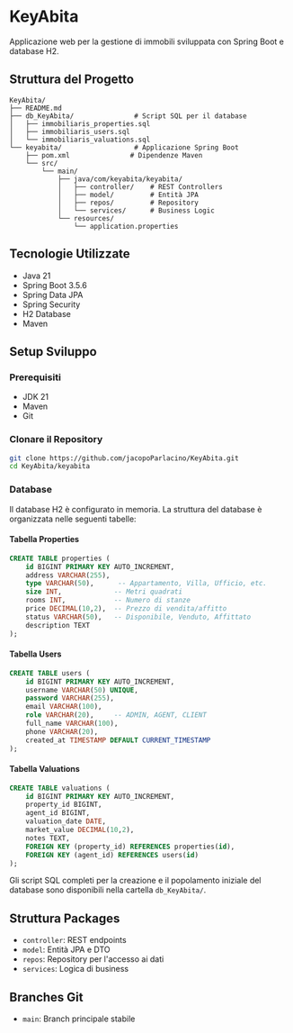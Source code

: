 # KeyAbita

Applicazione web per la gestione di immobili sviluppata con Spring Boot e database H2.

## Struttura del Progetto

```
KeyAbita/
├── README.md
├── db_KeyAbita/               # Script SQL per il database
│   ├── immobiliaris_properties.sql
│   ├── immobiliaris_users.sql
│   └── immobiliaris_valuations.sql
└── keyabita/                  # Applicazione Spring Boot
    ├── pom.xml               # Dipendenze Maven
    └── src/
        └── main/
            ├── java/com/keyabita/keyabita/
            │   ├── controller/    # REST Controllers
            │   ├── model/         # Entità JPA
            │   ├── repos/         # Repository
            │   └── services/      # Business Logic
            └── resources/
                └── application.properties
```

## Tecnologie Utilizzate

- Java 21
- Spring Boot 3.5.6
- Spring Data JPA
- Spring Security
- H2 Database
- Maven

## Setup Sviluppo

### Prerequisiti

- JDK 21
- Maven
- Git

### Clonare il Repository

```bash
git clone https://github.com/jacopoParlacino/KeyAbita.git
cd KeyAbita/keyabita
```

### Database

Il database H2 è configurato in memoria. La struttura del database è organizzata nelle seguenti tabelle:

#### Tabella Properties
```sql
CREATE TABLE properties (
    id BIGINT PRIMARY KEY AUTO_INCREMENT,
    address VARCHAR(255),
    type VARCHAR(50),      -- Appartamento, Villa, Ufficio, etc.
    size INT,             -- Metri quadrati
    rooms INT,            -- Numero di stanze
    price DECIMAL(10,2),  -- Prezzo di vendita/affitto
    status VARCHAR(50),   -- Disponibile, Venduto, Affittato
    description TEXT
);
```

#### Tabella Users
```sql
CREATE TABLE users (
    id BIGINT PRIMARY KEY AUTO_INCREMENT,
    username VARCHAR(50) UNIQUE,
    password VARCHAR(255),
    email VARCHAR(100),
    role VARCHAR(20),     -- ADMIN, AGENT, CLIENT
    full_name VARCHAR(100),
    phone VARCHAR(20),
    created_at TIMESTAMP DEFAULT CURRENT_TIMESTAMP
);
```

#### Tabella Valuations
```sql
CREATE TABLE valuations (
    id BIGINT PRIMARY KEY AUTO_INCREMENT,
    property_id BIGINT,
    agent_id BIGINT,
    valuation_date DATE,
    market_value DECIMAL(10,2),
    notes TEXT,
    FOREIGN KEY (property_id) REFERENCES properties(id),
    FOREIGN KEY (agent_id) REFERENCES users(id)
);
```

Gli script SQL completi per la creazione e il popolamento iniziale del database sono disponibili nella cartella `db_KeyAbita/`.

## Struttura Packages

- `controller`: REST endpoints
- `model`: Entità JPA e DTO
- `repos`: Repository per l'accesso ai dati
- `services`: Logica di business

## Branches Git

- `main`: Branch principale stabile
